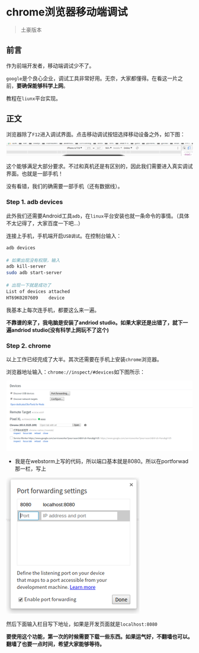 # chrome浏览器移动端调试
> 土豪版本

## 前言

作为前端开发者，移动端调试少不了。

`google`是个良心企业，调试工具非常好用。无奈，大家都懂得。在看这一片之前，**要确保能够科学上网**。

教程在`liunx`平台实现。

## 正文

浏览器除了`F12`进入调试界面。点击移动调试按钮选择移动设备之外，如下图：

![移动调试界面](https://raw.githubusercontent.com/JiangWeixian/articles/master/I%26O/img/%E7%A7%BB%E5%8A%A8%E8%B0%83%E8%AF%95F12.png)

这个能够满足大部分要求。不过和真机还是有区别的，因此我们需要进入真实调试界面。也就是一部手机！

没有看错，我们的确需要一部手机（还有数据线）。

### Step 1. adb devices

此外我们还需要Android工具`adb`，在`linux`平台安装也就一条命令的事情。（具体不太记得了，大家百度一下吧...）

连接上手机，手机端开启`USB调试`。在控制台输入：

```bash
adb devices

# 如果出现没有权限，输入
adb kill-server
sudo adb start-server

# 出现一下就是成功了
List of devices attached 
HT69K0207609	device
```

我基本上每次连手机，都要这么来一遍。

**不靠谱的来了，我电脑是安装了andriod studio。如果大家还是出错了，就下一遍andriod studio(没有科学上网玩不了这个)**

### Step 2. chrome

以上工作已经完成了大半。其次还需要在手机上安装`chrome`浏览器。

浏览器地址输入：`chrome://inspect/#devices`如下图所示：

![chrome-inspect](https://raw.githubusercontent.com/JiangWeixian/articles/master/I%26O/img/chrome-inspect.png)

* 我是在webstorm上写的代码，所以端口基本就是8080。所以在portforwad那一栏，写上

![portforward](https://raw.githubusercontent.com/JiangWeixian/articles/master/I%26O/img/portforwd.png)

然后下面输入栏目写下地址，如果是开发页面就是`localhost:8080`

**要使用这个功能，第一次的时候需要下载一些东西。如果运气好，不翻墙也可以。翻墙了也要一点时间，希望大家能够等待。**